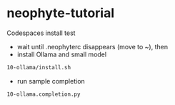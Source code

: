# neophyte-tutorial

Codespaces install test

- wait until .neophyterc disappears (move to ~), then
- install Ollama and small model

```bash
10-ollama/install.sh

```

- run sample completion

```bash
10-ollama.completion.py

```
